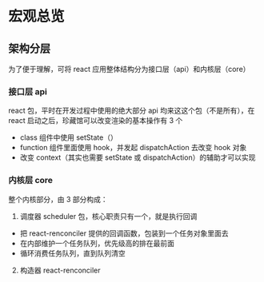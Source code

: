 # 宏观总览

## 架构分层

为了便于理解，可将 react 应用整体结构分为接口层（api）和内核层（core）

### 接口层 api

react 包，平时在开发过程中使用的绝大部分 api 均来这这个包（不是所有），在 react 启动之后，珍藏馆可以改变渲染的基本操作有 3 个

- class 组件中使用 setState（）
- function 组件里面使用 hook，并发起 dispatchAction 去改变 hook 对象
- 改变 context（其实也需要 setState 或 dispatchAction）的辅助才可以实现

### 内核层 core

整个内核部分，由 3 部分构成：

1. 调度器 scheduler 包，核心职责只有一个，就是执行回调

- 把 react-renconciler 提供的回调函数，包装到一个任务对象里面去
- 在内部维护一个任务队列，优先级高的排在最前面
- 循环消费任务队列，直到队列清空

2. 构造器 react-renconciler
